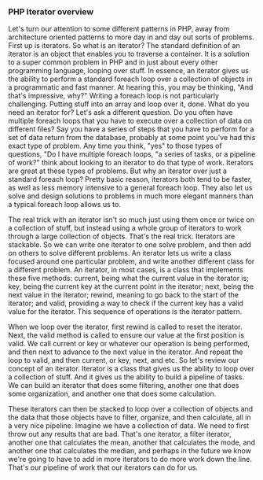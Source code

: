 ### PHP Iterator overview
Let's turn our attention to some different patterns in PHP, away from architecture oriented patterns to more day in and day out sorts of problems. First up is iterators. So what is an iterator? The standard definition of an iterator is an object that enables you to traverse a container. It is a solution to a super common problem in PHP and in just about every other programming language, looping over stuff. In essence, an iterator gives us the ability to perform a standard foreach loop over a collection of objects in a programmatic and fast manner. At hearing this, you may be thinking, "And that's impressive, why?" Writing a foreach loop is not particularly challenging. Putting stuff into an array and loop over it, done. What do you need an iterator for? Let's ask a different question. Do you often have multiple foreach loops that you have to execute over a collection of data on different files? Say you have a series of steps that you have to perform for a set of data return from the database, probably at some point you've had this exact type of problem. Any time you think, "yes" to those types of questions, "Do I have multiple foreach loops, "a series of tasks, or a pipeline of work?" think about looking to an iterator to do that type of work. Iterators are great at these types of problems. But why an iterator over just a standard foreach loop? Pretty basic reason, iterators both tend to be faster, as well as less memory intensive to a general foreach loop. They also let us solve and design solutions to problems in much more elegant manners than a typical foreach loop allows us to. 

The real trick with an iterator isn't so much just using them once or twice on a collection of stuff, but instead using a whole group of iterators to work through a large collection of objects. That's the real trick. Iterators are stackable. So we can write one iterator to one solve problem, and then add on others to solve different problems. An iterator lets us write a class focused around one particular problem, and write another different class for a different problem. An iterator, in most cases, is a class that implements these five methods: current, being what the current value in the iterator is; key, being the current key at the current point in the iterator; next, being the next value in the iterator; rewind, meaning to go back to the start of the iterator; and valid, providing a way to check if the current key has a valid value for the iterator. This sequence of operations is the iterator pattern. 

When we loop over the iterator, first rewind is called to reset the iterator. Next, the valid method is called to ensure our value at the first position is valid. We call current or key or whatever our operation is being performed, and then next to advance to the next value in the iterator. And repeat the loop to valid, and then current, or key, next, and etc. So let's review our concept of an iterator. Iterator is a class that gives us the ability to loop over a collection of stuff. And it gives us the ability to build a pipeline of tasks. We can build an iterator that does some filtering, another one that does some organization, and another one that does some calculation.
 
 These iterators can then be stacked to loop over a collection of objects and the data that those objects have to filter, organize, and then calculate, all in a very nice pipeline. Imagine we have a collection of data. We need to first throw out any results that are bad. That's one iterator, a filter iterator, another one that calculates the mean, another that calculates the mode, and another one that calculates the median, and perhaps in the future we know we're going to have to add in more iterators to do more work down the line. That's our pipeline of work that our iterators can do for us.